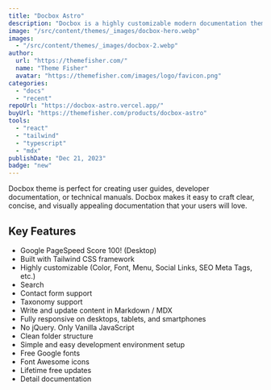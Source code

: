 ```yaml
---
title: "Docbox Astro"
description: "Docbox is a highly customizable modern documentation theme built with Astro and Tailwind CSS."
image: "/src/content/themes/_images/docbox-hero.webp"
images:
  - "/src/content/themes/_images/docbox-2.webp"
author:
  url: "https://themefisher.com/"
  name: "Theme Fisher"
  avatar: "https://themefisher.com/images/logo/favicon.png"
categories:
  - "docs"
  - "recent"
repoUrl: "https://docbox-astro.vercel.app/"
buyUrl: "https://themefisher.com/products/docbox-astro"
tools:
  - "react"
  - "tailwind"
  - "typescript"
  - "mdx"
publishDate: "Dec 21, 2023"
badge: "new"
---
```


<p>
  Docbox theme is perfect for creating user guides, developer documentation, or technical manuals.
  Docbox makes it easy to craft clear, concise, and visually appealing documentation that your users
  will love.
</p>
<h2>Key Features</h2>
<ul>
  <li>Google PageSpeed Score 100! (Desktop)</li>
  <li>Built with Tailwind CSS framework</li>
  <li>Highly customizable (Color, Font, Menu, Social Links, SEO Meta Tags, etc.)</li>
  <li>Search</li>
  <li>Contact form support</li>
  <li>Taxonomy support</li>
  <li>Write and update content in Markdown / MDX</li>
  <li>Fully responsive on desktops, tablets, and smartphones</li>
  <li>No jQuery. Only Vanilla JavaScript</li>
  <li>Clean folder structure</li>
  <li>Simple and easy development environment setup</li>
  <li>Free Google fonts</li>
  <li>Font Awesome icons</li>
  <li>Lifetime free updates</li>
  <li>Detail documentation</li>
</ul>
